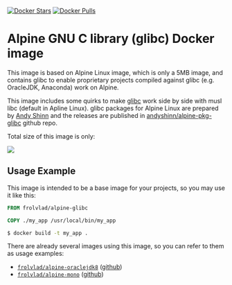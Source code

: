 [![Docker Stars](https://img.shields.io/docker/stars/frolvlad/alpine-glibc.svg?style=flat-square)](https://hub.docker.com/r/frolvlad/alpine-glibc/)
[![Docker Pulls](https://img.shields.io/docker/pulls/frolvlad/alpine-glibc.svg?style=flat-square)](https://hub.docker.com/r/frolvlad/alpine-glibc/)


Alpine GNU C library (glibc) Docker image
=========================================

This image is based on Alpine Linux image, which is only a 5MB image, and contains glibc to enable
proprietary projects compiled against glibc (e.g. OracleJDK, Anaconda) work on Alpine.

This image includes some quirks to make [glibc](https://www.gnu.org/software/libc/) work side by
side with musl libc (default in Apline Linux). glibc packages for Alpine Linux are prepared by
[Andy Shinn](https://github.com/andyshinn) and the releases are published in
[andyshinn/alpine-pkg-glibc](https://github.com/andyshinn/alpine-pkg-glibc) github repo.

Total size of this image is only:

[![](https://images.microbadger.com/badges/image/frolvlad/alpine-glibc.svg)](http://microbadger.com/images/frolvlad/alpine-glibc "Get your own image badge on microbadger.com")

Usage Example
-------------

This image is intended to be a base image for your projects, so you may use it like this:

```Dockerfile
FROM frolvlad/alpine-glibc

COPY ./my_app /usr/local/bin/my_app
```

```sh
$ docker build -t my_app .
```

There are already several images using this image, so you can refer to them as usage examples:

* [`frolvlad/alpine-oraclejdk8`](https://hub.docker.com/r/frolvlad/alpine-oraclejdk8/) ([github](https://github.com/frol/docker-alpine-oraclejdk8))
* [`frolvlad/alpine-mono`](https://hub.docker.com/r/frolvlad/alpine-mono/) ([github](https://github.com/frol/docker-alpine-mono))
